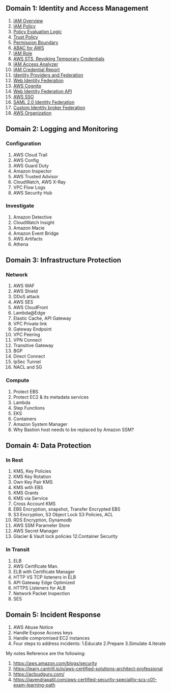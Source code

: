 
## Domain 1: Identity and Access Management 

1. [IAM Overview](https://github.com/Tevaalgorithms/AWS_Security/blob/main/Identity%20%20and%20%20Access%20Management/1.%20IAM%20Overview.pdf)
2. [IAM Policy](https://github.com/Tevaalgorithms/AWS_Security/blob/main/Identity%20%20and%20%20Access%20Management/2.%20IAM%20Policy.pdf)
3. [Policy Evaluation Logic](https://github.com/Tevaalgorithms/AWS_Security/blob/main/Identity%20%20and%20%20Access%20Management/3.%20Policy%20Evaluation%20Logic.pdf)
4. [Trust Policy](https://github.com/Tevaalgorithms/AWS_Security/blob/main/Identity%20%20and%20%20Access%20Management/4.%20Trust%20Policy.pdff)
5. [Permission Boundary](https://github.com/Tevaalgorithms/AWS_Security/blob/main/Identity%20%20and%20%20Access%20Management/5.%20Permissions%20Boundaries%20and%20Use%20cases.pdf)
6. [ABAC for AWS](https://github.com/Tevaalgorithms/AWS_Security/blob/main/Identity%20%20and%20%20Access%20Management/6.%20ABAC%20for%20AWS.pdf)
7. [IAM Role](https://github.com/Tevaalgorithms/AWS_Security/blob/main/Identity%20%20and%20%20Access%20Management/7.%20IAM%20Role.pdf)
8. [AWS STS, Revoking Temporary Credentials](https://github.com/Tevaalgorithms/AWS_Security/blob/main/Identity%20%20and%20%20Access%20Management/8.%20AWS%20STS%2C%20Revoking%20Temporary%20Credentials.pdf)
9. [IAM Access Analyzer](https://github.com/Tevaalgorithms/AWS_Security/blob/main/Identity%20%20and%20%20Access%20Management/9.%20IAM%20Access%20Analyzer.pdf) 
10. [IAM Credential Report](https://github.com/Tevaalgorithms/AWS_Security/blob/main/Identity%20%20and%20%20Access%20Management/10.%20IAM%20Credential%20Report.pdf)
11. [Identity Providers and Federation](https://github.com/Tevaalgorithms/AWS_Security/blob/main/Identity%20%20and%20%20Access%20Management/11.%20Identity%20Providers%20and%20Federation.pdf)
12. [Web Identity Federation](https://github.com/Tevaalgorithms/AWS_Security/blob/main/Identity%20%20and%20%20Access%20Management/12.%20Amazon%20Cognito.pdf)
13. [AWS Cognito](https://github.com/Tevaalgorithms/AWS_Security/blob/main/Identity%20%20and%20%20Access%20Management/13.%20Web%20Identity%20Federation%20API.pdf)
14. [Web Identity Federation API](https://github.com/Tevaalgorithms/AWS_Security/blob/main/Identity%20%20and%20%20Access%20Management/14.%20AWS%20SSO.pdf)
15. [AWS SSO](https://github.com/Tevaalgorithms/AWS_Security/blob/main/Identity%20%20and%20%20Access%20Management/15.%20SAML%202.0%20Identity%20Federation.pdf)
16. [SAML 2.0 Identity Federation](https://github.com/Tevaalgorithms/AWS_Security/blob/main/Identity%20%20and%20%20Access%20Management/16.%20Custom%20Identity%20broker%20Federation.pdf)
17. [Custom Identity broker Federation](https://github.com/Tevaalgorithms/AWS_Security/blob/main/Identity%20%20and%20%20Access%20Management/17.%20AWS%20Organization.pdf)
18. [AWS Organization](https://github.com/Tevaalgorithms/AWS_Security/blob/main/Identity%20%20and%20%20Access%20Management/17.%20AWS%20Organization.pdf)

## Domain 2: Logging and Monitoring

### Configuration

1. AWS Cloud Trail
2. AWS Config
3. AWS Guard Duty
4. Amazon Inspector
5. AWS Trusted Advisor
6. CloudWatch, AWS X-Ray
7. VPC Flow Logs
8. AWS Security Hub

### Investigate

1. Amazon Detective
2. CloudWatch Insight
3. Amazon Macie
4. Amazon Event Bridge
5. AWS Artifacts
6. Athena

## Domain 3: Infrastructure Protection

### Network
1. AWS WAF
2. AWS Shield
3. DDoS attack
4. AWS SES
5. AWS CloudFront
6. Lambda@Edge
7. Elastic Cache, API Gateway
8. VPC Private link
9. Gateway Endpoint
10. VPC Peering
11. VPN Connect
12. Transitive Gateway 
13. BGP
14. Direct Connect 
15. IpSec Tunnel
16. NACL and SG

### Compute
1. Protect EBS
2. Protect EC2 & its metadata services
3. Lambda
4. Step Functions
5. EKS
6. Containers
7. Amazon System Manager
8. Why Bastion host needs to be replaced by Amazon SSM?

## Domain 4: Data Protection

### In Rest
1. KMS, Key Policies
2. KMS Key Rotation
3. Own Key Pair KMS
3. KMS with EBS
4. KMS Grants 
5. KMS via Service
6. Cross Account KMS
6. EBS Encryption, snapshot, Transfer Encrypted EBS
7. S3 Encryption, 
S3 Object Lock
S3 Policies, ACL
8. RDS Encryption, Dynamodb
9. AWS SSM Parameter Store
10. AWS Secret Manager
11. Glacier & Vault lock policies 
12.Container Security

### In Transit
1. ELB
2. AWS Certificate Man.
3. ELB with Certificate Manager
4. HTTP VS TCP listeners in ELB
5. API Gateway Edge Optimized
6. HTTPS Listeners for ALB
7. Network Packet Inspection
8. SES

## Domain 5: Incident Response
1. AWS Abuse Notice
2. Handle Expose Access keys
3. Handle compromised EC2 instances
4. Four steps to address incidents: 
   1.Educate
   2.Prepare 
   3.Simulate 
   4.Iterate

My notes Reference are the following: 
1. https://aws.amazon.com/blogs/security
2. https://learn.cantrill.io/p/aws-certified-solutions-architect-professional
3. https://acloudguru.com/
4. https://jayendrapatil.com/aws-certified-security-speciality-scs-c01-exam-learning-path
